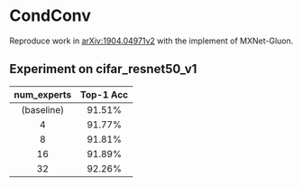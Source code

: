 # CondConv    
Reproduce work in [arXiv:1904.04971v2](https://arxiv.org/abs/1904.04971v2) with the implement of MXNet-Gluon.     

## Experiment on cifar_resnet50_v1      

| num_experts | Top-1 Acc |
|:---:|:---:|
|(baseline)|91.51%|
|4|91.77%|
|8|91.81%|
|16|91.89%|
|32|92.26%|